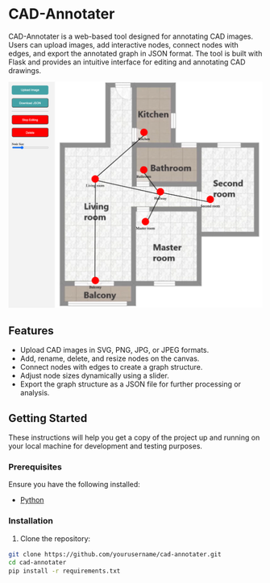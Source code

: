 # CAD-Annotater

CAD-Annotater is a web-based tool designed for annotating CAD images. Users can upload images, add interactive nodes, connect nodes with edges, and export the annotated graph in JSON format. The tool is built with Flask and provides an intuitive interface for editing and annotating CAD drawings.

![CAD Annotator Screenshot](figures/cad-annotater-pic.png)


## Features

- Upload CAD images in SVG, PNG, JPG, or JPEG formats.
- Add, rename, delete, and resize nodes on the canvas.
- Connect nodes with edges to create a graph structure.
- Adjust node sizes dynamically using a slider.
- Export the graph structure as a JSON file for further processing or analysis.

## Getting Started

These instructions will help you get a copy of the project up and running on your local machine for development and testing purposes.

### Prerequisites

Ensure you have the following installed:

- [Python](https://www.python.org/downloads/)

### Installation

1. Clone the repository:

```bash
git clone https://github.com/yourusername/cad-annotater.git
cd cad-annotater
pip install -r requirements.txt